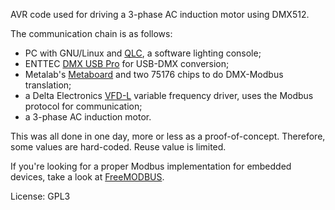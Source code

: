 AVR code used for driving a 3-phase AC induction motor using DMX512. 

The communication chain is as follows:

- PC with GNU/Linux and [QLC][qlc], a software lighting console;
- ENTTEC [DMX USB Pro][enttec] for USB-DMX conversion;
- Metalab's [Metaboard][metaboard] and two 75176 chips to do DMX-Modbus translation;
- a Delta Electronics [VFD-L][vfd] variable frequency driver, uses the Modbus protocol for communication;
- a 3-phase AC induction motor.

This was all done in one day, more or less as a proof-of-concept. Therefore, some values are hard-coded. Reuse value is limited.

If you're looking for a proper Modbus implementation for embedded devices, take a look at [FreeMODBUS][freemodbus].

License: GPL3

[qlc]: http://qlc.sourceforge.net/
[enttec]: http://www.enttec.com/index.php?main_menu=Products&prod=70304&show=description
[metaboard]: https://metalab.at/wiki/Metaboard
[freemodbus]: http://www.freemodbus.org/
[vfd]: http://www.delta.com.tw/product/em/drive/ac_motor/ac_motor_product.asp?pid=1&cid=1&itid=3
